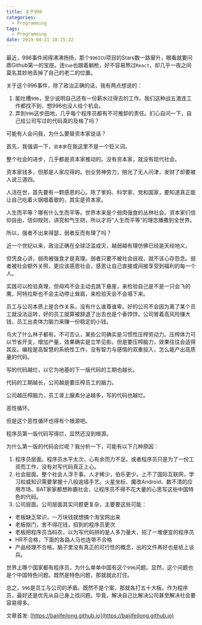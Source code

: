 ```yaml
---
title: 关于996
categories:
  - Programming
tags:
  - Programming
date: 2019-04-21 18:25:22
---
```


最近，996事件闹得沸沸扬扬，那个`996ICU`项目的Stars数一路窜升，眼看就要问鼎Github第一的宝座。连`Vue`也跟着躺枪，好不容易熬过`React`，却几乎一夜之间莫名其妙地丢掉了自己的老二的位置。

<!--more-->

关于这个996事件，除了政治正确的话，我有两点想说的：

1. 能吐槽`996`，至少说明自己还有一份薪水过得去的工作。我们这种战五渣连工作都找不到，想996也没人给个机会。
2. 弄到`996`这步田地，几乎每个程序员都有不可推卸的责任。扪心自问一下，自己给公司写过的代码真的及格了吗？

可能有人会问我，为什么要替资本家说话？

首先，我强调一下，`资本家`在我这里不是一个贬义词。

整个社会的进步，几乎都是资本家推动的。没有资本家，就没有现代社会。

资本家钱多，但那是人家应得的。创业劳神劳力，赔光了无人问津，发财了却要被人说三道四。

人活在世，首先要有一颗感恩的心。除了爹妈、科学家、党和国家，要知道真正能让自己吃着火锅唱着歌的，其实是资本家。

人生而平等？哪有什么生而平等。世界本来是个弱肉强食的丛林社会。资本家们信仰自由，信仰规则，讲究和气生财，所以才将“人生而平等”的理念播撒到全世界。

所以，强者不出来得瑟，弱者反而有理了吗？

近一个世纪以来，政治正确在全球泛滥成灾，越弱越有理仿佛已经是天经地义。

但凭良心讲，弱肉被强食才是真理。弱者只要不被社会歧视，就不该心存怨念。弱者被社会额外关照，更应该感恩社会，感恩让自己直接或间接享受到福利的每一个人。

实践可以检验真理，但母鸡不会主动去跳下悬崖，来检验自己是不是一只会飞的鹰，阿特拉斯也不会主动停止耸肩，来检验天会不会塌下来。

员工与公司本质上是合作关系，没有什么谁尊谁卑。好的公司不会因为离了某个员工就没法运转，好的员工就算被辞退了出去也是个香饽饽。公司冒着高风险赚大钱，员工出卖体力脑力来赚一份稳定的小钱。

鸟大了什么林子都有。不可否认，某些公司确实是习惯性压榨劳动力。压榨体力可以节省开支，增加产量，效果确实是立竿见影。但是要压榨脑力，效果往往会适得其反。编程是高智慧的系统性工作，没有智力与感情的双重投入，怎么能产出高质量的代码。

写的代码越烂，以它为地基的下一版代码的工期也越长。

代码的工期越长，公司越是要压榨员工的脑力。

公司越压榨脑力，员工肾上腺素分泌越多，写的代码也越烂。

恶性循环。

但是这个恶性循环也得有个根源吧。

程序员第一版代码写得烂，显然还没到根源。

为什么第一版的代码会烂呢？我分析一下，可能有以下几种原因：

1. 程序员层面。程序员水平太次，心有余而力不足。或者程序员只是为了一份工资而工作，没有对写代码真正上心。
2. 社会层面。整个社会人浮于事。人才稀少，伯乐更少。上不了国际互联网，学习权威知识需要掌握十八般逾墙手艺。火星坐标、魔改Android、数不清的应用市场、BAT家家都想称霸社会，让程序员不得不花大量的心思写这些中国特色的代码。
3. 公司层面。公司层面其实问题更复杂，主要要这些可能：

- 老板缺乏常识，一万块钱就想搞个淘宝网出来
- 老板抠门，舍不得花钱，招到的程序员更次
- 老板把程序员当码农，以为写代码拼的是人多力量大，招了一堆便宜的程序员
- HR不合格，下面的各路人马也连带不合格
- 产品经理不合格。脑子里没有真正的可行性的概念，出的文件再好也是纸上谈兵。

世界上哪个国家都有程序员，为什么单单中国有这个`996`问题。显然，这个问题也是个中国特色问题。既然是特色问题，那就就此打住。

总之，`996`是员工与公司的矛盾。既然不是个案，那就各打五十大板。作为程序员，最好还是优先从自己身上找问题。毕竟，解决自己比解决公司甚至解决社会要容易得多。

文章首发: [https://baijifeilong.github.io](https://baijifeilong.github.io)
